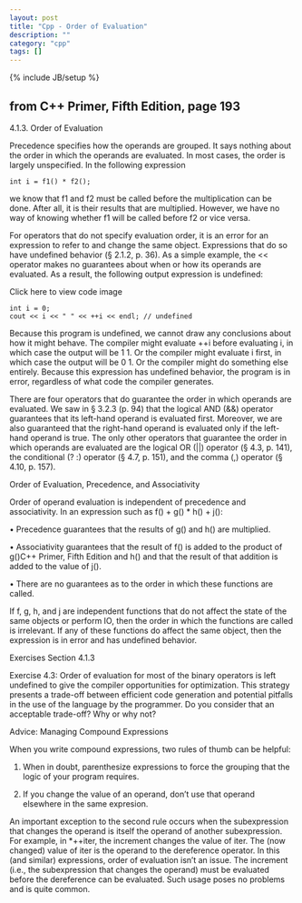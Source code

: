 ```yaml
---
layout: post
title: "Cpp - Order of Evaluation"
description: ""
category: "cpp"
tags: []
---
```

{% include JB/setup %}
## from C++ Primer, Fifth Edition, page 193
4.1.3. Order of Evaluation
 
Precedence specifies how the operands are grouped. It says nothing about the order
in which the operands are evaluated. In most cases, the order is largely unspecified.
In the following expression
 
    int i = f1() * f2();
 
we know that f1 and f2 must be called before the multiplication can be done. After
all, it is their results that are multiplied. However, we have no way of knowing
whether f1 will be called before f2 or vice versa.
 
For operators that do not specify evaluation order, it is an error for an expression to
refer to and change the same object. Expressions that do so have undefined behavior
(§ 2.1.2, p. 36). As a simple example, the << operator makes no guarantees about
when or how its operands are evaluated. As a result, the following output expression
is undefined:
 
Click here to view code image
 
    int i = 0;
    cout << i << " " << ++i << endl; // undefined
 
Because this program is undefined, we cannot draw any conclusions about how it
might behave. The compiler might evaluate ++i before evaluating i, in which case
the output will be 1 1. Or the compiler might evaluate i first, in which case the
output will be 0 1. 
Or the compiler might do something else entirely.
 Because this
expression has undefined behavior, the program is in error, regardless of what code
the compiler generates.
 
There are four operators that do guarantee the order in which operands are
evaluated. We saw in § 3.2.3 (p. 94) that the logical AND (&&) operator guarantees
that its left-hand operand is evaluated first. Moreover, we are also guaranteed that the
right-hand operand is evaluated only if the left-hand operand is true. The only other
operators that guarantee the order in which operands are evaluated are the logical OR
(||) operator (§ 4.3, p. 141), the conditional (? :) operator (§ 4.7, p. 151), and the
comma (,) operator (§ 4.10, p. 157).
 
Order of Evaluation, Precedence, and Associativity
 
Order of operand evaluation is independent of precedence and associativity. In an
expression such as f() + g() * h() + j():
 
• Precedence guarantees that the results of g() and h() are multiplied.
 
• Associativity guarantees that the result of f() is added to the product of g()C++ Primer, Fifth Edition
and h() and that the result of that addition is added to the value of j().
 
• There are no guarantees as to the order in which these functions are called.
 
If f, g, h, and j are independent functions that do not affect the state of the same
objects or perform IO, then the order in which the functions are called is irrelevant. If
any of these functions do affect the same object, then the expression is in error and
has undefined behavior.
 
Exercises Section 4.1.3
 
Exercise 4.3:  Order  of  evaluation  for  most  of  the  binary  operators  is left
undefined  to  give  the  compiler  opportunities  for  optimization.  This strategy
presents a trade-off between efficient code generation and potential pitfalls in
the  use  of  the  language  by  the  programmer.  Do  you  consider  that  an
acceptable trade-off? Why or why not?
 
 
Advice: Managing Compound Expressions
 
When you write compound expressions, two rules of thumb can be helpful:
 
1. When in doubt, parenthesize expressions to force the grouping that the
logic of your program requires.
 
2. If you change the value of an operand, don’t use that operand elsewhere
in the same expresion.
 
An important exception to the second rule occurs when the subexpression
that changes the operand is itself the operand of another subexpression. For
example, in *++iter, the increment changes the value of iter. The (now
changed) value of iter is the operand to the dereference operator. In this
(and similar) expressions, order of evaluation isn’t an issue. The increment
(i.e., the subexpression that changes the operand) must be evaluated before
the dereference can be evaluated. Such usage poses no problems and is
quite common.
